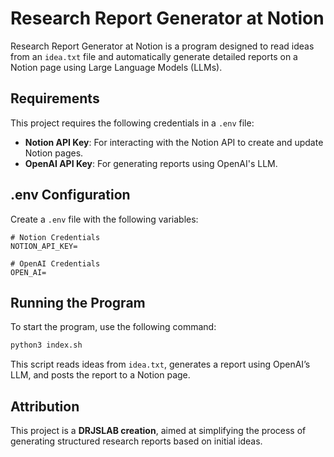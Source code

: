 
# Research Report Generator at Notion

Research Report Generator at Notion is a program designed to read ideas from an `idea.txt` file and automatically generate detailed reports on a Notion page using Large Language Models (LLMs).

## Requirements

This project requires the following credentials in a `.env` file:

- **Notion API Key**: For interacting with the Notion API to create and update Notion pages.
- **OpenAI API Key**: For generating reports using OpenAI's LLM.

## .env Configuration

Create a `.env` file with the following variables:
```plaintext
# Notion Credentials
NOTION_API_KEY=

# OpenAI Credentials
OPEN_AI=
```

## Running the Program

To start the program, use the following command:

```bash
python3 index.sh
```

This script reads ideas from `idea.txt`, generates a report using OpenAI’s LLM, and posts the report to a Notion page.

## Attribution

This project is a **DRJSLAB creation**, aimed at simplifying the process of generating structured research reports based on initial ideas.